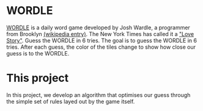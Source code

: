 # WORDLE

[WORDLE](https://www.powerlanguage.co.uk/wordle/) is a daily word game developed by Josh Wardle, a programmer from Brooklyn [(wikipedia entry)](https://en.wikipedia.org/wiki/Wordle_(video_game)). The New York Times has called it a ["Love Story"](https://www.nytimes.com/2022/01/03/technology/wordle-word-game-creator.html). Guess the WORDLE in 6 tries. The goal is to guess the WORDLE in 6 tries. After each guess, the color of the tiles change to show how close our guess is to the WORDLE.

# This project

In this project, we develop an algorithm that optimises our guess through the simple set of rules layed out by the game itself.

